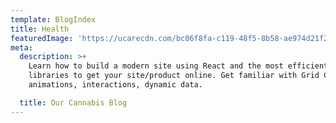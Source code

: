 ```yaml
---
template: BlogIndex
title: Health
featuredImage: 'https://ucarecdn.com/bc06f8fa-c119-48f5-8b58-ae974d21f29f/'
meta:
  description: >+
    Learn how to build a modern site using React and the most efficient
    libraries to get your site/product online. Get familiar with Grid CSS,
    animations, interactions, dynamic data.

  title: Our Cannabis Blog
---
```


